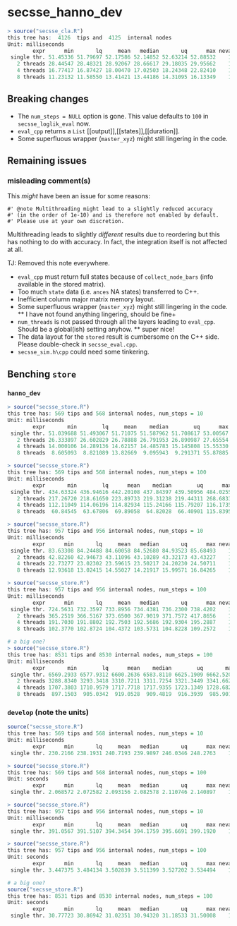 # secsse_hanno_dev

```R
> source("secsse_cla.R")
this tree has:  4126  tips and  4125  internal nodes
Unit: milliseconds
        expr      min       lq     mean   median       uq      max neval  cld
 single thr. 51.45336 51.79697 52.17586 52.14852 52.63214 52.88532    10 a   
   2 threads 28.44547 28.48321 28.92067 28.66617 29.18035 29.95662    10  b  
   4 threads 16.77417 16.87427 18.00470 17.02503 18.24348 22.82410    10   c 
   8 threads 11.23132 11.58550 13.41421 13.44186 14.31095 16.13349    10    d
```

## Breaking changes 

* The `num_steps = NULL` option is gone. This value defaults to `100` in `secsse_loglik_eval` now.
* `eval_cpp` returns a `List` [[output]],[[states]],[[duration]].
* Some superfluous wrapper (`master_xyz`) might still lingering in the code.

## Remaining issues

### misleading comment(s)

This *might* have been an issue for some reasons:

```
#' @note Multithreading might lead to a slightly reduced accuracy
#' (in the order of 1e-10) and is therefore not enabled by default.
#' Please use at your own discretion.
```

Multithreading leads to slightly *different* results due to reordering but
this has nothing to do with accuracy. In fact, the integration itself is
not affected at all.

TJ: Removed this note everywhere.


* `eval_cpp` must return full states because of `collect_node_bars` (info available in the stored matrix).
* Too much `state` data (i.e. `ances` NA states) transferred to C++.
* Inefficient column major matrix memory layout.
* Some superfluous wrapper (`master_xyz`) might still lingering in the code.
   ** I have not found anything lingering, should be fine+
* `num_threads` is not passed through all the layers leading to `eval_cpp`. Should be a global(ish) setting anyhow.
   ** super nice!
* The data layout for the `stored` result is cumbersome on the C++ side. Please double-check in `secsse_eval.cpp`.
* `secsse_sim.h\cpp` could need some tinkering.

## Benching `store`

### `hanno_dev`

```R
> source("secsse_store.R")
this tree has: 569 tips and 568 internal nodes, num_steps = 10 
Unit: milliseconds
        expr       min        lq     mean    median        uq      max neval
 single thr. 51.039688 51.493067 51.71075 51.587962 51.708617 53.00567    10
   2 threads 26.333897 26.602829 26.78888 26.791953 26.890987 27.65554    10
   4 threads 14.000106 14.289136 14.62157 14.485783 15.145808 15.55330    10
   8 threads  8.605093  8.821089 13.82669  9.095943  9.291371 55.87885    10

> source("secsse_store.R")
this tree has: 569 tips and 568 internal nodes, num_steps = 100 
Unit: milliseconds
        expr       min        lq      mean    median        uq      max neval
 single thr. 434.63324 436.94616 442.20108 437.84397 439.50956 484.0255    10
   2 threads 217.26720 218.61650 223.89733 219.31238 219.44311 268.6833    10
   4 threads 112.11049 114.06196 114.82934 115.24166 115.79207 116.1735    10
   8 threads  60.84545  63.67806  69.89058  64.82028  66.40901 115.8395    10

> source("secsse_store.R")
this tree has: 957 tips and 956 internal nodes, num_steps = 10 
Unit: milliseconds
        expr      min       lq     mean   median       uq      max neval
 single thr. 83.63308 84.24488 84.60058 84.52680 84.93523 85.68493    10   
   2 threads 42.82260 42.94673 43.11096 43.10289 43.32173 43.43227    10  
   4 threads 22.73277 23.02302 23.59615 23.50217 24.20230 24.50711    10 
   8 threads 12.93618 13.02415 14.55027 14.21917 15.99571 16.84265    10

> source("secsse_store.R")
this tree has: 957 tips and 956 internal nodes, num_steps = 100 
Unit: milliseconds
        expr      min       lq     mean   median       uq      max neval
 single thr. 724.5631 732.3597 733.8956 734.4381 736.2300 738.4202    10   
   2 threads 365.2519 366.5167 373.6500 367.9019 371.7572 417.8656    10  
   4 threads 191.7030 191.8802 192.7503 192.5686 192.9304 195.2887    10 
   8 threads 102.3770 102.8724 104.4372 103.5731 104.8228 109.2572    10

# a big one?
> source("secsse_store.R")
this tree has: 8531 tips and 8530 internal nodes, num_steps = 100 
Unit: milliseconds
        expr       min        lq      mean    median        uq       max neval
 single thr. 6569.2933 6577.9312 6600.2636 6583.8110 6625.1909 6662.5209    10
   2 threads 3288.8340 3293.3418 3310.7211 3311.7254 3321.3449 3341.6627    10
   4 threads 1707.3803 1710.9579 1717.7718 1717.9355 1723.1349 1728.6820    10
   8 threads  897.1503  905.0342  919.0528  909.4819  916.3939  985.9016    10
```

### `develop` (note the units)

```R
source("secsse_store.R")
this tree has: 569 tips and 568 internal nodes, num_steps = 10 
Unit: milliseconds
        expr      min       lq     mean   median       uq      max neval
 single thr. 230.2166 238.1931 240.7193 239.9897 246.0346 248.2763    10

> source("secsse_store.R")
this tree has: 569 tips and 568 internal nodes, num_steps = 100 
Unit: seconds
        expr      min       lq     mean   median       uq      max neval
 single thr. 2.068572 2.072582 2.093156 2.082578 2.110746 2.140897    10

> source("secsse_store.R")
this tree has: 957 tips and 956 internal nodes, num_steps = 10 
Unit: milliseconds
        expr      min       lq     mean   median       uq      max neval
 single thr. 391.0567 391.5107 394.3454 394.1759 395.6691 399.1920    10

> source("secsse_store.R")
this tree has: 957 tips and 956 internal nodes, num_steps = 100 
Unit: seconds
        expr      min       lq     mean   median       uq      max neval
 single thr. 3.447375 3.484134 3.502839 3.511399 3.527202 3.534494    10

# a big one?
source("secsse_store.R")
this tree has: 8531 tips and 8530 internal nodes, num_steps = 100 
Unit: seconds
        expr      min       lq     mean   median       uq      max neval
 single thr. 30.77723 30.86942 31.02351 30.94320 31.18533 31.50008    10
```

